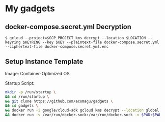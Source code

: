 # My gadgets

## docker-compose.secret.yml Decryption

```
$ gcloud --project=$GCP_PROJECT kms decrypt --location $LOCATION --keyring $KEYRING --key $KEY --plaintext-file docker-compose.secret.yml --ciphertext-file docker-compose.secret.yml.enc
```

## Setup Instance Template

Image: Container-Optimized OS

Startup Script:

```bash
mkdir -p /run/startup \
&& cd /run/startup \
&& git clone https://github.com/acomagu/gadgets \
&& cd gadgets \
&& docker run -i google/cloud-sdk gcloud kms decrypt --location global --keyring gadgets --key docker-compose_secret_yml --ciphertext-file - --plaintext-file - <docker-compose.secret.yml.enc >docker-compose.secret.yml \
&& docker run -v /var/run/docker.sock:/var/run/docker.sock -v $PWD:$PWD -w $PWD docker/compose:1.23.2 -fdocker-compose.{yml,secret.yml,gce.yml} up -d
```
